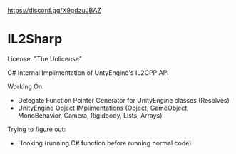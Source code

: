 https://discord.gg/X9gdzuJBAZ

# IL2Sharp
License: "The Unlicense"

C# Internal Implimentation of UntyEngine's IL2CPP API


Working On:
 - Delegate Function Pointer Generator for UnityEngine classes (Resolves)
 - UnityEngine Object IMplimentations (Object, GameObject, MonoBehavior, Camera, Rigidbody, Lists, Arrays)

Trying to figure out:
 - Hooking (running C# function before running normal code)

